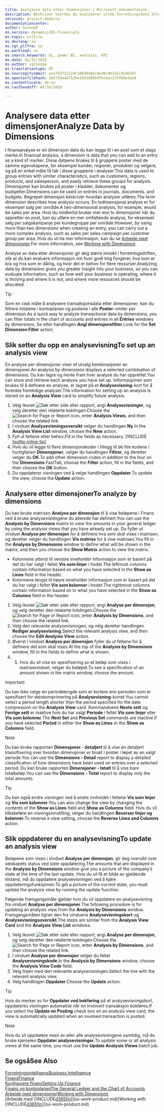 ```yaml
---
title: Analysere data etter dimensjoner | Microsoft-dokumentasjon
description: Beskriver hvordan du analyserer ulike forretningsdata etter dimensjoner.
services: project-madeira
documentationcenter: 
author: SorenGP
ms.service: dynamics365-financials
ms.topic: article
ms.devlang: na
ms.tgt_pltfrm: na
ms.workload: na
ms.search.keywords: bi, power BI, analysis, KPI
ms.date: 01/25/2018
ms.author: sgroespe
ms.translationtype: HT
ms.sourcegitcommit: acef03f32124c5983846bc6ed0c4d332c9c8b347
ms.openlocfilehash: 3e573daab712be3501d69597bcbac1f5f89edae8
ms.contentlocale: nb-no
ms.lasthandoff: 04/16/2018

---
```

#  <a name="analyze-data-by-dimensions"></a><span data-ttu-id="e7af7-103">Analysere data etter dimensjoner</span><span class="sxs-lookup"><span data-stu-id="e7af7-103">Analyze Data by Dimensions</span></span>
<span data-ttu-id="e7af7-104">I finansanalyse er en dimensjon data du kan legge til i en post som et slags merke.</span><span class="sxs-lookup"><span data-stu-id="e7af7-104">In financial analysis, a dimension is data that you can add to an entry as a kind of marker.</span></span> <span data-ttu-id="e7af7-105">Disse dataene brukes til å gruppere poster med de samme egenskapene, for eksempel kunder, regioner, produkter og selgere, og på en enkel måte få tak i disse gruppene i analyser.</span><span class="sxs-lookup"><span data-stu-id="e7af7-105">This data is used to group entries with similar characteristics, such as customers, regions, products, and salesperson, and easily retrieve these groups for analysis.</span></span> <span data-ttu-id="e7af7-106">Dimensjoner kan brukes på poster i kladder, dokumenter og budsjetter.</span><span class="sxs-lookup"><span data-stu-id="e7af7-106">Dimensions can be used on entries in journals, documents, and budgets.</span></span> <span data-ttu-id="e7af7-107">Begrepet dimensjon beskriver hvordan analyser utføres.</span><span class="sxs-lookup"><span data-stu-id="e7af7-107">The term dimension describes how analysis occurs.</span></span> <span data-ttu-id="e7af7-108">En todimensjonal analyse er for eksempel salg per område.</span><span class="sxs-lookup"><span data-stu-id="e7af7-108">A two-dimensional analysis, for example, would be sales per area.</span></span> <span data-ttu-id="e7af7-109">Hvis du imidlertid bruker mer enn to dimensjoner når du oppretter en post, kan du utføre en mer omfattende analyse, for eksempel salg per salgskampanje per kundegruppe per område.</span><span class="sxs-lookup"><span data-stu-id="e7af7-109">However, by using more than two dimensions when creating an entry, you can carry out a more complex analysis, such as sales per sales campaign per customer group per area.</span></span> <span data-ttu-id="e7af7-110">Hvis du vil ha mer informasjon, kan du se [Arbeide med dimensjoner](finance-dimensions.md).</span><span class="sxs-lookup"><span data-stu-id="e7af7-110">For more information, see [Working with Dimensions](finance-dimensions.md).</span></span>

<span data-ttu-id="e7af7-111">Analyse av data etter dimensjoner gir deg større innsikt i forretningsdriften, slik at du kan evaluere informasjon om hvor godt ting fungerer, hva som er bra og hva som er dårlig, og hvor det er behov for flere ressurser.</span><span class="sxs-lookup"><span data-stu-id="e7af7-111">Analyzing data by dimensions gives you greater insight into your business, so you can evaluate information, such as how well your business is operating, where it is thriving and where it is not, and where more resources should be allocated.</span></span>

> [!TIP]
> <span data-ttu-id="e7af7-112">Som en rask måte å analysere transaksjonsdata etter dimensjoner, kan du filtrere totalene i kontoplanen og postene i alle **Poster**-vinder per dimensjon.</span><span class="sxs-lookup"><span data-stu-id="e7af7-112">As a quick way to analyze transactional data by dimensions, you can filter totals in the chart of accounts and entries in all **Entries** windows by dimensions.</span></span> <span data-ttu-id="e7af7-113">Se etter handlingen **Angi dimensjonsfilter**.</span><span class="sxs-lookup"><span data-stu-id="e7af7-113">Look for the **Set Dimension Filter** action.</span></span>

## <a name="to-set-up-an-analysis-view"></a><span data-ttu-id="e7af7-114">Slik setter du opp en analysevisning</span><span class="sxs-lookup"><span data-stu-id="e7af7-114">To set up an analysis view</span></span>  
<span data-ttu-id="e7af7-115">En analyse per dimensjoner viser et utvalg kombinasjoner av dimensjoner.</span><span class="sxs-lookup"><span data-stu-id="e7af7-115">An analysis by dimensions displays a selected combination of dimensions.</span></span> <span data-ttu-id="e7af7-116">Du kan lagre og hente fram hver analyse du har opprettet.</span><span class="sxs-lookup"><span data-stu-id="e7af7-116">You can store and retrieve each analysis you have set up.</span></span> <span data-ttu-id="e7af7-117">Informasjonen som brukes til å definere en analyse, er lagret på et **Analysevisning**-kort for å forenkle fremtidige analyser.</span><span class="sxs-lookup"><span data-stu-id="e7af7-117">The information for setting up an analysis is stored on an **Analysis View** card to simplify future analysis.</span></span>  

1. <span data-ttu-id="e7af7-118">Velg ikonet ![Søk etter side eller rapport](media/ui-search/search_small.png "Søk etter side eller rapport"), angi **Analysevisninger**, og velg deretter den relaterte koblingen.</span><span class="sxs-lookup"><span data-stu-id="e7af7-118">Choose the ![Search for Page or Report](media/ui-search/search_small.png "Search for Page or Report icon") icon, enter **Analysis Views**, and then choose the related link.</span></span>  
2. <span data-ttu-id="e7af7-119">I vinduet **Analysevisningsoversikt** velger du handlingen **Ny**.</span><span class="sxs-lookup"><span data-stu-id="e7af7-119">In the **Analysis View List** window, choose the **New** action.</span></span>
3. <span data-ttu-id="e7af7-120">Fyll ut feltene etter behov.</span><span class="sxs-lookup"><span data-stu-id="e7af7-120">Fill in the fields as necessary.</span></span> [!INCLUDE [tooltip-inline-tip](includes/tooltip-inline-tip_md.md)]
4. <span data-ttu-id="e7af7-121">Hvis du vil legge til flere dimensjonskoder i tillegg til de fire kodene i hurtigfanen **Dimensjoner**, velger du handlingen **Filtrer**, og deretter velger du **OK**.</span><span class="sxs-lookup"><span data-stu-id="e7af7-121">To add other dimension codes in addition to the four on the **Dimensions** FastTab, choose the **Filter** action, fill in the fields, and then choose the **OK** button.</span></span>  
5. <span data-ttu-id="e7af7-122">Du oppdaterer visningen ved å velge handlingen **Oppdater**.</span><span class="sxs-lookup"><span data-stu-id="e7af7-122">To update the view, choose the **Update** action.</span></span>

## <a name="to-analyze-by-dimensions"></a><span data-ttu-id="e7af7-123">Analysere etter dimensjoner</span><span class="sxs-lookup"><span data-stu-id="e7af7-123">To analyze by dimensions</span></span>
<span data-ttu-id="e7af7-124">Du kan bruke matrisen **Analyse per dimensjon** til å vise beløpene i Finans ved å bruke analysevisningene du allerede har definert.</span><span class="sxs-lookup"><span data-stu-id="e7af7-124">You can use the **Analysis by Dimensions** matrix to view the amounts in your general ledger by using the analysis views that you have already set up.</span></span> <span data-ttu-id="e7af7-125">Du fyller ut vinduet **Analyse per dimensjon** for å definere hva som skal vises i matrisen, og deretter velger du handlingen **Vis matrise** for å vise matrisen.</span><span class="sxs-lookup"><span data-stu-id="e7af7-125">You fill in the **Analysis by Dimensions** window to define what will be shown in the matrix, and then you choose the **Show Matrix** action to view the matrix.</span></span>  

- <span data-ttu-id="e7af7-126">Kolonnene ytterst til venstre inneholder informasjon som er basert på det du har valgt i feltet **Vis som linjer** i hodet.</span><span class="sxs-lookup"><span data-stu-id="e7af7-126">The leftmost columns contain information based on what you have selected in the **Show as Lines** field in the header.</span></span>  
- <span data-ttu-id="e7af7-127">Kolonnene lengst til høyre inneholder informasjon som er basert på det du har valgt i feltet **Vis som kolonner** i hodet.</span><span class="sxs-lookup"><span data-stu-id="e7af7-127">The rightmost columns contain information based on to what you have selected in the **Show as Columns** field in the header.</span></span>  

1. <span data-ttu-id="e7af7-128">Velg ikonet ![Søk etter side eller rapport](media/ui-search/search_small.png "Søk etter side eller rapport"), angi **Analyse per dimensjon**, og velg deretter den relaterte koblingen.</span><span class="sxs-lookup"><span data-stu-id="e7af7-128">Choose the ![Search for Page or Report](media/ui-search/search_small.png "Search for Page or Report icon") icon, enter **Analysis by Dimensions**, and then choose the related link.</span></span>  
2. <span data-ttu-id="e7af7-129">Velg den relevante analysevisningen, og velg deretter handlingen **Rediger analysevisning**.</span><span class="sxs-lookup"><span data-stu-id="e7af7-129">Select the relevant analysis view,  and then choose the **Edit Analysis View** action.</span></span>
3. <span data-ttu-id="e7af7-130">Øverst i vinduet **Analyse per dimensjon** fyller du ut feltene for å definere det som skal vises.</span><span class="sxs-lookup"><span data-stu-id="e7af7-130">At the top of the **Analysis by Dimensions** window, fill in the fields to define what is shown.</span></span>
4. 5. <span data-ttu-id="e7af7-131">Hvis du vil vise en spesifisering av et beløp som vises i matrisevinduet, velger du beløpet.</span><span class="sxs-lookup"><span data-stu-id="e7af7-131">To see a specification of an amount shown in the matrix window, choose the amount.</span></span>  

> [!IMPORTANT]  
>   <span data-ttu-id="e7af7-132">Du kan ikke velge en periodelengde som er kortere enn perioden som er spesifisert for datokomprimering på **Analysevisning**-kortet.</span><span class="sxs-lookup"><span data-stu-id="e7af7-132">You cannot select a period length shorter than the period specified for the date compression on the **Analysis View** card.</span></span> <span data-ttu-id="e7af7-133">Kommandoene **Neste sett** og **Forrige sett** er inaktive hvis du har valgt **Periode** i feltet **Vis som linjer** eller **Vis som kolonner**.</span><span class="sxs-lookup"><span data-stu-id="e7af7-133">The **Next Set** and **Previous Set** commands are inactive if you have selected **Period** in either the **Show as Lines** or the **Show as Columns** field.</span></span>  

> [!NOTE]  
>   <span data-ttu-id="e7af7-134">Du kan bruke rapporten **Dimensjoner - detaljert** til å vise en detaljert klassifisering over hvordan dimensjoner er brukt i poster i løpet av en valgt periode.</span><span class="sxs-lookup"><span data-stu-id="e7af7-134">You can use the **Dimensions - Detail** report to display a detailed classification of how dimensions have been used on entries over a selected period.</span></span> <span data-ttu-id="e7af7-135">Du kan bruke rapporten **Dimensjoner - totalt** til å vise bare totalbeløp.</span><span class="sxs-lookup"><span data-stu-id="e7af7-135">You can use the **Dimensions - Total** report to display only the total amounts.</span></span>  

> [!TIP]  
>   <span data-ttu-id="e7af7-136">Du kan også endre visningen ved å endre innholdet i feltene **Vis som linjer** og **Vis som kolonner**.</span><span class="sxs-lookup"><span data-stu-id="e7af7-136">You can also change the view by changing the contents of the **Show as Lines** field and **Show as Columns** field.</span></span> <span data-ttu-id="e7af7-137">Hvis du vil tilbakeføre en visningsinnstilling, velger du handlingen **Reverser linjer og kolonner**.</span><span class="sxs-lookup"><span data-stu-id="e7af7-137">To reverse a view setting, choose the **Reverse Lines and Columns** action.</span></span>

## <a name="to-update-an-analysis-view"></a><span data-ttu-id="e7af7-138">Slik oppdaterer du en analysevisning</span><span class="sxs-lookup"><span data-stu-id="e7af7-138">To update an analysis view</span></span>  
<span data-ttu-id="e7af7-139">Beløpene som vises i vinduet **Analyse per dimensjon**, gir deg oversikt over selskapets status ved siste oppdatering.</span><span class="sxs-lookup"><span data-stu-id="e7af7-139">The amounts that are displayed in the **Analysis by Dimensions** window give you a picture of the company’s state at the time of the last update.</span></span> <span data-ttu-id="e7af7-140">Hvis du vil få et bilde av gjeldende tilstand, må du oppdatere analysevisningen ved å kjøre oppdateringsfunksjonen.</span><span class="sxs-lookup"><span data-stu-id="e7af7-140">To get a picture of the current state, you must update the analysis view by running the update function.</span></span>

<span data-ttu-id="e7af7-141">Følgende fremgangsmåte gjelder hvis du vil oppdatere en analysevisning fra vinduet **Analyse per dimensjoner**.</span><span class="sxs-lookup"><span data-stu-id="e7af7-141">The following procedure is for updating an analysis view from the **Analysis by Dimensions** window.</span></span> <span data-ttu-id="e7af7-142">Fremgangsmåten ligner den fra vinduene **Analysevisningskort** og **Analysevisningsoversikt**.</span><span class="sxs-lookup"><span data-stu-id="e7af7-142">The steps are similar from the **Analysis View Card** and the **Analysis View List** windows.</span></span>  

1. <span data-ttu-id="e7af7-143">Velg ikonet ![Søk etter side eller rapport](media/ui-search/search_small.png "Søk etter side eller rapport"), angi **Analyse per dimensjon**, og velg deretter den relaterte koblingen.</span><span class="sxs-lookup"><span data-stu-id="e7af7-143">Choose the ![Search for Page or Report](media/ui-search/search_small.png "Search for Page or Report icon") icon, enter **Analysis by Dimensions**, and then choose the related link.</span></span>  
2. <span data-ttu-id="e7af7-144">I vinduet **Analyse per dimensjon** velger du feltet **Analysevisningskode**.</span><span class="sxs-lookup"><span data-stu-id="e7af7-144">In the **Analysis by Dimensions** window, choose the **Analysis View Code** field.</span></span>  
3. <span data-ttu-id="e7af7-145">Velg linjen med den relevante analysevisningen.</span><span class="sxs-lookup"><span data-stu-id="e7af7-145">Select the line with the relevant analysis view.</span></span>  
4. <span data-ttu-id="e7af7-146">Velg handlingen **Oppdater**.</span><span class="sxs-lookup"><span data-stu-id="e7af7-146">Choose the **Update** action.</span></span>  

> [!TIP]  
>   <span data-ttu-id="e7af7-147">Hvis du merker av for **Oppdater ved bokføring** på et analysevisningskort, oppdateres visningen automatisk når en involvert transaksjon bokføres.</span><span class="sxs-lookup"><span data-stu-id="e7af7-147">If you select the **Update on Posting** check box on an analysis view card, the view is automatically updated when an involved transaction is posted.</span></span>

> [!NOTE]  
>   <span data-ttu-id="e7af7-148">Hvis du vil oppdatere noen av eller alle analysevisningene samtidig, må du bruke kjørselen **Oppdater analysevisninger**.</span><span class="sxs-lookup"><span data-stu-id="e7af7-148">To update some or all analysis views at the same time, you must use the **Update Analysis Views** batch job.</span></span>  

## <a name="see-also"></a><span data-ttu-id="e7af7-149">Se også</span><span class="sxs-lookup"><span data-stu-id="e7af7-149">See Also</span></span>
[<span data-ttu-id="e7af7-150">Forretningsintelligens</span><span class="sxs-lookup"><span data-stu-id="e7af7-150">Business Intelligence</span></span>](bi.md)  
[<span data-ttu-id="e7af7-151">Finans</span><span class="sxs-lookup"><span data-stu-id="e7af7-151">Finance</span></span>](finance.md)  
[<span data-ttu-id="e7af7-152">Konfigurere finans</span><span class="sxs-lookup"><span data-stu-id="e7af7-152">Setting Up Finance</span></span>](finance-setup-finance.md)  
[<span data-ttu-id="e7af7-153">Finans og kontoplanen</span><span class="sxs-lookup"><span data-stu-id="e7af7-153">The General Ledger and the Chart of Accounts</span></span>](finance-general-ledger.md)  
[<span data-ttu-id="e7af7-154">Arbeide med dimensjoner</span><span class="sxs-lookup"><span data-stu-id="e7af7-154">Working with Dimensions</span></span>](finance-dimensions.md)  
<span data-ttu-id="e7af7-155">[Arbeide med [!INCLUDE[d365fin](includes/d365fin_md.md)]](ui-work-product.md)</span><span class="sxs-lookup"><span data-stu-id="e7af7-155">[Working with [!INCLUDE[d365fin](includes/d365fin_md.md)]](ui-work-product.md)</span></span>  

